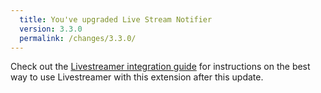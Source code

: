 ```yaml
---
  title: You've upgraded Live Stream Notifier
  version: 3.3.0
  permalink: /changes/3.3.0/
---
```

Check out the [Livestreamer integration guide](/justintv-stream-notifications/help/livestreamer) for instructions
on the best way to use Livestreamer with this extension after this update.
